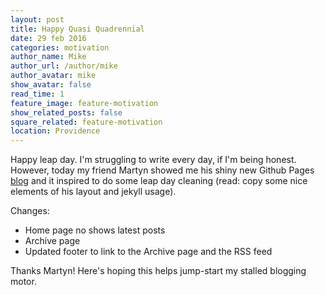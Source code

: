 ```yaml
---
layout: post
title: Happy Quasi Quadrennial
date: 29 feb 2016
categories: motivation
author_name: Mike
author_url: /author/mike
author_avatar: mike
show_avatar: false
read_time: 1
feature_image: feature-motivation
show_related_posts: false
square_related: feature-motivation
location: Providence
---
```


Happy leap day. I'm struggling to write every day, if I'm being honest. However, today my friend Martyn showed me his shiny new Github Pages [blog](http://martynchamberlin.com/) and it inspired to do some leap day cleaning (read: copy some nice elements of his layout and jekyll usage).

Changes:

* Home page no shows latest posts
* Archive page
* Updated footer to link to the Archive page and the RSS feed

Thanks Martyn! Here's hoping this helps jump-start my stalled blogging motor.
